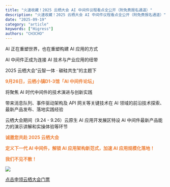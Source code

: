 ```yaml
---
title: "火速收藏！2025 云栖大会 AI 中间件议程看点全公开（附免费报名通道）"
description: "火速收藏！2025 云栖大会 AI 中间件议程看点全公开（附免费报名通道）"
date: "2025-09-19"
category: "article"
keywords: ["Higress"]
authors: "CH3CHO"
---
```


AI 正在重塑世界，也在重塑构建 AI 应用的方式

AI 中间件正成为连接 AI 技术与产业应用的纽带

2025 云栖大会“云智一体 · 碳硅共生”的主题下

**<font style="color:#ed7d33;">9月26日，云栖小镇D1-3馆「AI 中间件论坛」</font>**

将聚焦 AI 时代中间件的技术演进与创新实践

带来消息队列、事件驱动架构及 API 网关等关键技术在 AI 领域的前沿技术探索、最新产品发布、落地实践经验

云栖大会期间（9.24 - 9.26）云原生 AI 应用开发展区特设 AI 中间件最新产品能力的演示讲解和实操体验等环节

**<font style="color:#ed7d33;">诚邀您共赴 2025 云栖大会</font>**

**<font style="color:#ed7d33;">定义下一代 AI 中间件，解锁 AI 应用架构新范式，加速 AI 应用规模化落地！</font>**

**<font style="color:#ed7d33;">我们不见不散！</font>**

![](https://img.alicdn.com/imgextra/i3/O1CN01IM4rqu23rZw6p9uER_!!6000000007309-2-tps-1080-5800.png)

[点击申领云栖大会门票](https://yunqi.aliyun.com/2025/ticket?activityId=NTQ1Ng==&ticketId=MTMy&channelId=MzM0NA==)


